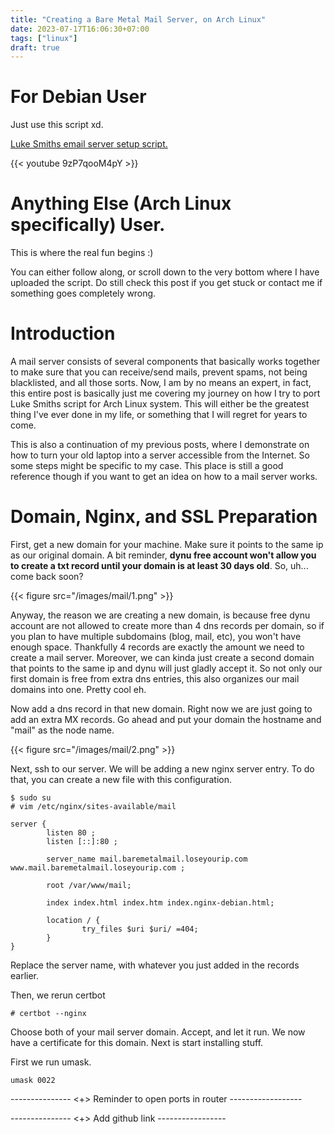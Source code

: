 ```yaml
---
title: "Creating a Bare Metal Mail Server, on Arch Linux"
date: 2023-07-17T16:06:30+07:00
tags: ["linux"]
draft: true
---
```


# For Debian User

Just use this script xd.

[Luke Smiths email server setup script.](https://github.com/LukeSmithxyz/emailwiz)

{{< youtube 9zP7qooM4pY >}}

# Anything Else (Arch Linux specifically) User.

This is where the real fun begins :)

You can either follow along, or scroll down to the very bottom where I have uploaded the script. Do still check this post if you get stuck or contact me if something goes completely wrong.

# Introduction

A mail server consists of several components that basically works together to make sure that you can receive/send mails, prevent spams, not being blacklisted, and all those sorts. Now, I am by no means an expert, in fact, this entire post is basically just me covering my journey on how I try to port Luke Smiths script for Arch Linux system. This will either be the greatest thing I've ever done in my life, or something that I will regret for years to come.

This is also a continuation of my previous posts, where I demonstrate on how to turn your old laptop into a server accessible from the Internet. So some steps might be specific to my case. This place is still a good reference though if you want to get an idea on how to a mail server works.

# Domain, Nginx, and SSL Preparation

First, get a new domain for your machine. Make sure it points to the same ip as our original domain. A bit reminder, **dynu free account won't allow you to create a txt record until your domain is at least 30 days old**. So, uh... come back soon?

{{< figure src="/images/mail/1.png" >}}

Anyway, the reason we are creating a new domain, is because free dynu account are not allowed to create more than 4 dns records per domain, so if you plan to have multiple subdomains (blog, mail, etc), you won't have enough space. Thankfully 4 records are exactly the amount we need to create a mail server. Moreover, we can kinda just create a second domain that points to the same ip and dynu will just gladly accept it. So not only our first domain is free from extra dns entries, this also organizes our mail domains into one. Pretty cool eh. 

Now add a dns record in that new domain. Right now we are just going to add an extra MX records. Go ahead and put your domain the hostname and "mail" as the node name.

{{< figure src="/images/mail/2.png" >}}

Next, ssh to our server. We will be adding a new nginx server entry. To do that, you can create a new file with this configuration.

```
$ sudo su
# vim /etc/nginx/sites-available/mail 
```
``` nginx
server {
        listen 80 ;
        listen [::]:80 ;

        server_name mail.baremetalmail.loseyourip.com www.mail.baremetalmail.loseyourip.com ;

        root /var/www/mail;

        index index.html index.htm index.nginx-debian.html;

        location / {
                try_files $uri $uri/ =404;
        }
}
```
Replace the server name, with whatever you just added in the records earlier.

Then, we rerun certbot
```
# certbot --nginx
```
Choose both of your mail server domain. Accept, and let it run. We now have a certificate for this domain. Next is start installing stuff.

First we run umask.
```
umask 0022
```
--------------- <+> Reminder to open ports in router ------------------


--------------- <+> Add github link -----------------
